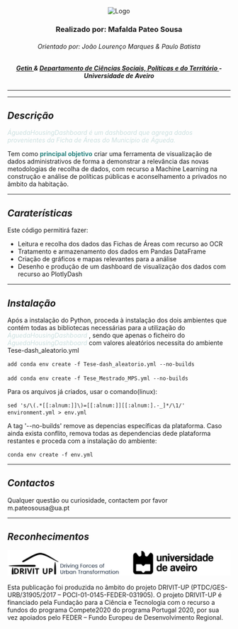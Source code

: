 <p align="center"> 
  <img src="resources/cabeçalho.jpg" alt="Logo">
</p>

<h3 align ="center">Realizado por: Mafalda Pateo Sousa</h3>
<h6 align="center"> Orientado por: João Lourenço Marques & Paulo Batista</h6>

<h5 align="center"><a href="https://www.ua.pt/pt/getin"> Getin </a> & <a href = "https://www.ua.pt/pt/dcspt"> Departamento de Ciências Sociais, Políticas e do Território </a> - Universidade de Aveiro</h5>

---

---

## **_Descrição_**

<i style= "color: #CBDFDF"> Águeda<i>Housing</i>Dashboard é um dashboard que agrega dados provenientes da Ficha de Áreas do Município de Águeda.
</i>

<p>Tem como <b style= "color: #29837F">principal objetivo</b> criar uma ferramenta de visualização de dados administrativos de forma a demonstrar a relevância das novas metodologias de recolha de dados, com recurso a Machine Learning na construção e análise de políticas públicas e aconselhamento a privados no âmbito da habitação. </p>

---

## **_Caraterísticas_**

<p>Este código permitirá fazer:

- Leitura e recolha dos dados das Fichas de Áreas com recurso ao OCR
- Tratamento e armazenamento dos dados em Pandas DataFrame
- Criação de gráficos e mapas relevantes para a análise
- Desenho e produção de um dashboard de visualização dos dados com recurso ao PlotlyDash

---

## **_Instalação_**

<p> Após a instalação do Python, proceda à instalação dos dois ambientes que contém todas as bibliotecas necessárias para a utilização do  <i style= "color: #CBDFDF"> Águeda<i>Housing</i>Dashboard </i>, sendo que apenas o ficheiro do <i style= "color: #CBDFDF"> Águeda<i>Housing</i>Dashboard </i>com valores aleatórios necessita do ambiente Tese-dash_aleatorio.yml

```@python
add conda env create -f Tese-dash_aleatorio.yml --no-builds

add conda env create -f Tese_Mestrado_MPS.yml --no-builds
```

Para os arquivos já criados, usar o comando(linux):

```
sed 's/\(.*[[:alnum:]]\)=[[:alnum:]][[:alnum:].-_]*/\1/' environment.yml > env.yml
```

<p>A tag '--no-builds' remove as depencias específicas da plataforma. Caso ainda exista conflito, remova todas as dependencias dede plataforma restantes e proceda com a instalação do ambiente:</p>

```
conda env create -f env.yml
```

---

## **_Contactos_**

<p> Qualquer questão ou curiosidade, contactem por favor m.pateosousa@ua.pt</p>

---

## **_Reconhecimentos_**

<p align="center"> 
  <img src="resources/reconhecimentos_logos.jpg" alt="Logo">
</p>
<p>Esta publicação foi produzida no âmbito do projeto DRIVIT-UP (PTDC/GES-URB/31905/2017 – POCI-01-0145-FEDER-031905). O projeto DRIVIT-UP é financiado pela Fundação para a Ciência e Tecnologia com o recurso a fundos do programa Compete2020 do programa Portugal 2020, por sua vez apoiados pelo FEDER – Fundo Europeu de Desenvolvimento Regional.</p>
